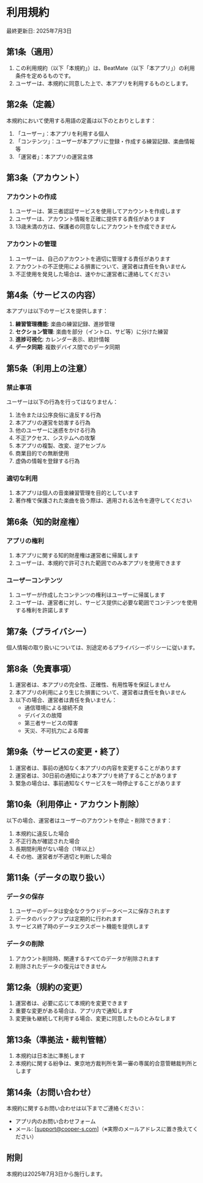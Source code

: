# 利用規約

最終更新日: 2025年7月3日

## 第1条（適用）

1. この利用規約（以下「本規約」）は、BeatMate（以下「本アプリ」）の利用条件を定めるものです。
2. ユーザーは、本規約に同意した上で、本アプリを利用するものとします。

## 第2条（定義）

本規約において使用する用語の定義は以下のとおりとします：

1. 「ユーザー」：本アプリを利用する個人
2. 「コンテンツ」：ユーザーが本アプリに登録・作成する練習記録、楽曲情報等
3. 「運営者」：本アプリの運営主体

## 第3条（アカウント）

### アカウントの作成
1. ユーザーは、第三者認証サービスを使用してアカウントを作成します
2. ユーザーは、アカウント情報を正確に提供する責任があります
3. 13歳未満の方は、保護者の同意なしにアカウントを作成できません

### アカウントの管理
1. ユーザーは、自己のアカウントを適切に管理する責任があります
2. アカウントの不正使用による損害について、運営者は責任を負いません
3. 不正使用を発見した場合は、速やかに運営者に連絡してください

## 第4条（サービスの内容）

本アプリは以下のサービスを提供します：

1. **練習管理機能**: 楽曲の練習記録、進捗管理
2. **セクション管理**: 楽曲を部分（イントロ、サビ等）に分けた練習
3. **進捗可視化**: カレンダー表示、統計情報
4. **データ同期**: 複数デバイス間でのデータ同期

## 第5条（利用上の注意）

### 禁止事項
ユーザーは以下の行為を行ってはなりません：

1. 法令または公序良俗に違反する行為
2. 本アプリの運営を妨害する行為
3. 他のユーザーに迷惑をかける行為
4. 不正アクセス、システムへの攻撃
5. 本アプリの複製、改変、逆アセンブル
6. 商業目的での無断使用
7. 虚偽の情報を登録する行為

### 適切な利用
1. 本アプリは個人の音楽練習管理を目的としています
2. 著作権で保護された楽曲を扱う際は、適用される法令を遵守してください

## 第6条（知的財産権）

### アプリの権利
1. 本アプリに関する知的財産権は運営者に帰属します
2. ユーザーは、本規約で許可された範囲でのみ本アプリを使用できます

### ユーザーコンテンツ
1. ユーザーが作成したコンテンツの権利はユーザーに帰属します
2. ユーザーは、運営者に対し、サービス提供に必要な範囲でコンテンツを使用する権利を許諾します

## 第7条（プライバシー）

個人情報の取り扱いについては、別途定めるプライバシーポリシーに従います。

## 第8条（免責事項）

1. 運営者は、本アプリの完全性、正確性、有用性等を保証しません
2. 本アプリの利用により生じた損害について、運営者は責任を負いません
3. 以下の場合、運営者は責任を負いません：
   - 通信環境による接続不良
   - デバイスの故障
   - 第三者サービスの障害
   - 天災、不可抗力による障害

## 第9条（サービスの変更・終了）

1. 運営者は、事前の通知なく本アプリの内容を変更することがあります
2. 運営者は、30日前の通知により本アプリを終了することがあります
3. 緊急の場合は、事前通知なくサービスを一時停止することがあります

## 第10条（利用停止・アカウント削除）

以下の場合、運営者はユーザーのアカウントを停止・削除できます：

1. 本規約に違反した場合
2. 不正行為が確認された場合
3. 長期間利用がない場合（1年以上）
4. その他、運営者が不適切と判断した場合

## 第11条（データの取り扱い）

### データの保存
1. ユーザーのデータは安全なクラウドデータベースに保存されます
2. データのバックアップは定期的に行われます
3. サービス終了時のデータエクスポート機能を提供します

### データの削除
1. アカウント削除時、関連するすべてのデータが削除されます
2. 削除されたデータの復元はできません

## 第12条（規約の変更）

1. 運営者は、必要に応じて本規約を変更できます
2. 重要な変更がある場合は、アプリ内で通知します
3. 変更後も継続して利用する場合、変更に同意したものとみなします

## 第13条（準拠法・裁判管轄）

1. 本規約は日本法に準拠します
2. 本規約に関する紛争は、東京地方裁判所を第一審の専属的合意管轄裁判所とします

## 第14条（お問い合わせ）

本規約に関するお問い合わせは以下までご連絡ください：

- アプリ内のお問い合わせフォーム
- メール: [support@cooper-s.com]（※実際のメールアドレスに置き換えてください）

## 附則

本規約は2025年7月3日から施行します。

